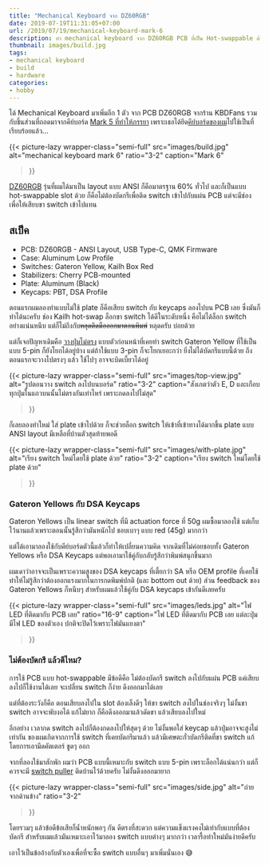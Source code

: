 ```yaml
---
title: "Mechanical Keyboard จาก DZ60RGB"
date: 2019-07-19T11:31:05+07:00
url: /2019/07/19/mechanical-keyboard-mark-6
description: ทำ mechanical keyboard จาก DZ60RGB PCB ที่เป็น Hot-swappable ด้วย
thumbnail: images/build.jpg
tags:
- mechanical keyboard
- build
- hardware
categories:
- hobby
---
```


ได้ Mechanical Keyboard มาเพิ่มอีก 1 ตัว จาก PCB DZ60RGB จากร้าน KBDFans
รวมกับชิ้นส่วนที่ถอดมาจากคีย์บอร์ด [Mark 5 ที่ทำให้ภรรยา](https://armno.in.th/2019/05/01/custom-mechanical-keyboard-build-2/#mark-5)
เพราะเธอได้ยึด[คีย์บอร์ดของผม](https://armno.in.th/2019/05/01/custom-mechanical-keyboard-build-2/#mark-4)ไปใช้เป็นที่เรียบร้อยแล้ว...

{{< picture-lazy
  wrapper-class="semi-full"
  src="images/build.jpg"
  alt="mechanical keyboard mark 6"
  ratio="3-2"
  caption="Mark 6"
>}}

[DZ60RGB](https://kbdfans.com/collections/60/products/dz60rgb-ansi-mechanical-keyboard-pcb) รุ่นที่ผมได้มาเป็น layout แบบ ANSI ก็คือมาตรฐาน 60% ทั่วไป
และก็เป็นแบบ hot-swappable slot ด้วย ก็คือไม่ต้องบัดกรีเพื่อติด switch เข้าไปกับแผ่น PCB แต่จะมีช่องเพื่อให้เสียบขา switch เข้าไปแทน

## สเป็ค

- PCB: DZ60RGB - ANSI Layout, USB Type-C, QMK Firmware
- Case: Aluminum Low Profile
- Switches: Gateron Yellow, Kailh Box Red
- Stabilizers: Cherry PCB-mounted
- Plate: Aluminum (Black)
- Keycaps: PBT, DSA Profile

ตอนแรกผมลองทำแบบไม่ใช้ plate ก็คือเสียบ switch กับ keycaps ลองไปบน PCB เลย
ซึ่งมันก็ทำได้นะครับ ช่อง Kailh hot-swap ล็อกขา switch ได้ดีในระดับหนึ่ง
คือไม่ได้ล็อก switch อย่างแน่นหนึบ แต่ก็ไม่ถึงกับ<del>หลุดติดมือออกมาตอนพิมพ์</del>
หลุดครับ บ่อยด้วย

แต่ก็เจอปัญหาเดิมคือ [วางปุ่มไม่ตรง](https://armno.in.th/2019/06/08/60-percent-mechanical-keyboard-with-arrows/#%E0%B8%9F-%E0%B8%99%E0%B9%80%E0%B8%9A-%E0%B8%A2%E0%B8%A7)
แบบตัวก่อนหน้าที่เคยทำ
switch Gateron Yellow ที่ใช้เป็นแบบ 5-pin ก็ยังโยกได้อยู่บ้าง
แต่ถ้าใช้แบบ 3-pin ก็จะโยกเยอะกว่า
ยิ่งไม่ได้บัดกรีแบบนี้ด้วย ถึงตอนแรกจะวางไปตรงๆ แล้ว ใช้ไปๆ อาจจะบิดเบี้ยวได้อยู่

{{< picture-lazy
  wrapper-class="semi-full"
  src="images/top-view.jpg"
  alt="รูปตอนวาง switch ลงไปบนบอร์ด"
  ratio="3-2"
  caption="สังเกตว่าตัว E, D และเกือบทุกปุ่มในแถวบนนั้นไม่ตรงกันเท่าไหร่ เพราะกดลงไปไม่สุด"
>}}

ก็เลยลองทำใหม่ ใส่ plate เข้าไปด้วย ก็จะช่วยล็อก switch ให้เข้าที่เข้าทางได้มากขึ้น
plate แบบ ANSI layout มีเหลือที่บ้านตัวสุดท้ายพอดี

{{< picture-lazy
  wrapper-class="semi-full"
  src="images/with-plate.jpg"
  alt="เรียง switch ใหม่โดยใช้ plate ด้วย"
  ratio="3-2"
  caption="เรียง switch ใหม่โดยใช้ plate ด้วย"
>}}

### Gateron Yellows กับ DSA Keycaps

Gateron Yellows เป็น linear switch ที่มี actuation force ที่ 50g
ผมซื้อมาลองใช้ แต่เก็บไว้นานแล้วเพราะตอนนั้นรู้สึกว่ามันหนักไป ชอบเบาๆ แบบ red (45g) มากกว่า

แต่ได้เอามาลองใช้กับคีย์บอร์ดตัวนี้แล้วก็ทำให้เปลี่ยนความคิด จากเดิมที่ไม่ค่อยชอบทั้ง Gateron Yellows หรือ DSA Keycaps แต่พอเอามาใช้คู่กับกลับรู้สึกว่าพิมพ์สนุกขึ้นมาก

ผมเดาว่าอาจจะเป็นเพราะความสูงของ DSA keycaps ที่เตี้ยกว่า SA หรือ OEM profile ที่เคยใช้
ทำให้ไม่รู้สึกว่าต้องออกแรงมากในการกดพิมพ์ปกติ (และ bottom out ด้วย)
ส่วน feedback ของ Gateron Yellows ก็หนึบๆ สำหรับผมแล้วใช้คู่กับ DSA keycaps เข้ากันดีเลยครับ

{{< picture-lazy
  wrapper-class="semi-full"
  src="images/leds.jpg"
  alt="ไฟ LED ที่ติดมากับ PCB เลย"
  ratio="16-9"
  caption="ไฟ LED ที่ติดมากับ PCB เลย แต่ละปุ่มมีไฟ LED ของตัวเอง ปกติจะปิดไว้เพราะไฟมันแยงตา"
>}}

### ไม่ต้องบัดกรี แล้วดีไหม?

การใช้ PCB แบบ hot-swappable มีข้อดีคือ ไม่ต้องบัดกรี switch ลงไปกับแผ่น PCB
แค่เสียบลงไปก็ใช้งานได้เลย จะเปลี่ยน switch ก็ง่าย ดึงออกมาได้เลย

แต่ที่ต้องระวังก็คือ ตอนเสียบลงไปใน slot ต้องเล็งดีๆ ให้ขา switch ลงไปในช่องจริงๆ
ไม่งั้นขา switch อาจจะพับงอได้ แก้ไม่ยาก ก็คือดึงออกมาแล้วดัดขา แล้วเสียบลงไปใหม่

อีกอย่าง เวลากด switch ลงไปก็ต้องกดลงไปให้สุดๆ ด้วย ไม่งั้นพอใส่ keycap แล้วปุ่มอาจจะสูงไม่เท่ากัน
ของผมเกิดจากการใช้ switch ที่เคยบัดกรีมาแล้ว แล้วมีเศษตะกั่วบัดกรีติดที่ขา switch
แก้โดยการเอามีดคัตเตอร์ ขูดๆ ออก

จากที่ลองใช้มาสักพัก ผมว่า PCB แบบนี้เหมาะกับ switch แบบ 5-pin
เพราะล็อกได้แน่นกว่า แต่ก็ควรจะมี [switch puller](https://www.google.com/search?tbm=isch&source=hp&biw=1440&bih=803&ei=hUCUXpDNKNi7rQH84ZPgBA&q=keyboard+switch+puller&oq=keyboard+switch+puller&gs_lcp=CgNpbWcQAzICCAAyBggAEAUQHjoFCAAQgwE6BggAEAgQHkorCBcSJzBnODlnMTAyZzg3Zzg2ZzgzZzgzZzg1ZzgyZzgyZzExNGc4N2c4NEodCBgSGTBnMWcxZzFnMWcxZzFnMWcxZzFnNWc1ZzNQlwlYhB1giiFoAHAAeACAAfIBiAGAD5IBBjIxLjAuMZgBAKABAaoBC2d3cy13aXotaW1n&sclient=img&ved=0ahUKEwjQo56smuXoAhXYXSsKHfzwBEwQ4dUDCAY&uact=5) ติดบ้านไว้ด้วยครับ ไม่งั้นดึงออกมายาก

{{< picture-lazy
  wrapper-class="semi-full"
  src="images/side.jpg"
  alt="ถ่ายจากด้านข้าง"
  ratio="3-2"
>}}

โดยรวมๆ แล้วข้อดีข้อเสียก็น้ำหนักพอๆ กัน ดีตรงที่สะดวก แต่ความแข็งแรงคงไม่เท่ากับแบบที่ต้องบัดกรี
สำหรับผมแล้วมันเหมาะเอาไว้มาลอง switch แบบต่างๆ มากกว่า เวลารื้อทำใหม่มันง่ายดีครับ

เอาไว้เป็นข้ออ้างกับตัวเองเพื่อที่จะซื้อ switch แบบอื่นๆ มาเพิ่มนั่นเอง 😅
